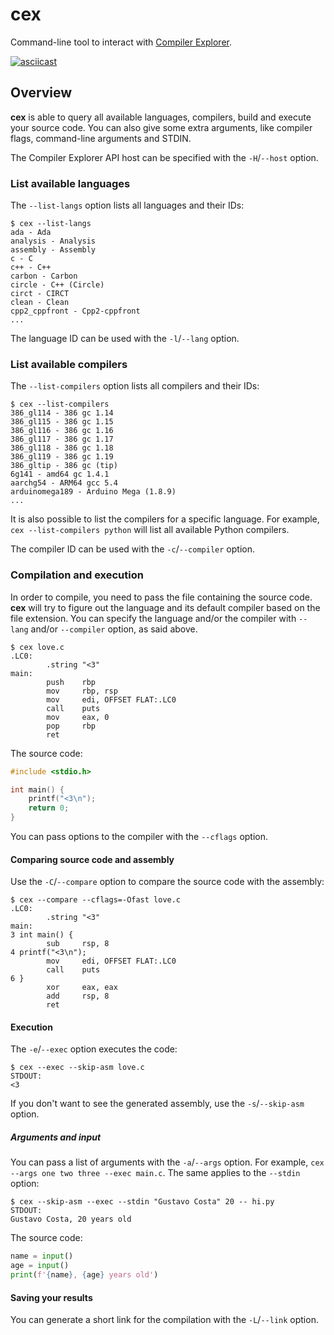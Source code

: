 # cex

Command-line tool to interact with [Compiler Explorer](https://godbolt.org/).

[![asciicast](https://asciinema.org/a/525356.svg)](https://asciinema.org/a/525356)

## Overview

**cex** is able to query all available languages, compilers, build and execute your source code. You can also give some extra arguments, like compiler flags, command-line arguments and STDIN.

The Compiler Explorer API host can be specified with the `-H`/`--host` option.

### List available languages

The `--list-langs` option lists all languages and their IDs:

```text
$ cex --list-langs
ada - Ada
analysis - Analysis
assembly - Assembly
c - C
c++ - C++
carbon - Carbon
circle - C++ (Circle)
circt - CIRCT
clean - Clean
cpp2_cppfront - Cpp2-cppfront
...
```

The language ID can be used with the `-l`/`--lang` option.

### List available compilers

The `--list-compilers` option lists all compilers and their IDs:

```text
$ cex --list-compilers
386_gl114 - 386 gc 1.14
386_gl115 - 386 gc 1.15
386_gl116 - 386 gc 1.16
386_gl117 - 386 gc 1.17
386_gl118 - 386 gc 1.18
386_gl119 - 386 gc 1.19
386_gltip - 386 gc (tip)
6g141 - amd64 gc 1.4.1
aarchg54 - ARM64 gcc 5.4
arduinomega189 - Arduino Mega (1.8.9)
...
```

It is also possible to list the compilers for a specific language. For example, `cex --list-compilers python` will list all available Python compilers.

The compiler ID can be used with the `-c`/`--compiler` option.

### Compilation and execution

In order to compile, you need to pass the file containing the source code. **cex** will try to figure out the language and its default compiler based on the file extension. You can specify the language and/or the compiler with `--lang` and/or `--compiler` option, as said above.

```text
$ cex love.c
.LC0:
        .string "<3"
main:
        push    rbp
        mov     rbp, rsp
        mov     edi, OFFSET FLAT:.LC0
        call    puts
        mov     eax, 0
        pop     rbp
        ret
```

The source code:

```c
#include <stdio.h>

int main() {
    printf("<3\n");
    return 0;
}
```

You can pass options to the compiler with the `--cflags` option.

#### Comparing source code and assembly

Use the `-C`/`--compare` option to compare the source code with the assembly:

```text
$ cex --compare --cflags=-Ofast love.c
.LC0:
        .string "<3"
main:
3 int main() {
        sub     rsp, 8
4 printf("<3\n");
        mov     edi, OFFSET FLAT:.LC0
        call    puts
6 }
        xor     eax, eax
        add     rsp, 8
        ret
```

#### Execution

The `-e`/`--exec` option executes the code:

```text
$ cex --exec --skip-asm love.c
STDOUT:
<3
```

If you don't want to see the generated assembly, use the `-s`/`--skip-asm` option.

##### Arguments and input

You can pass a list of arguments with the `-a`/`--args` option. For example, `cex --args one two three --exec main.c`. The same applies to the `--stdin` option:

```text
$ cex --skip-asm --exec --stdin "Gustavo Costa" 20 -- hi.py
STDOUT:
Gustavo Costa, 20 years old
```

The source code:

```python
name = input()
age = input()
print(f'{name}, {age} years old')
```

#### Saving your results

You can generate a short link for the compilation with the `-L`/`--link` option.
